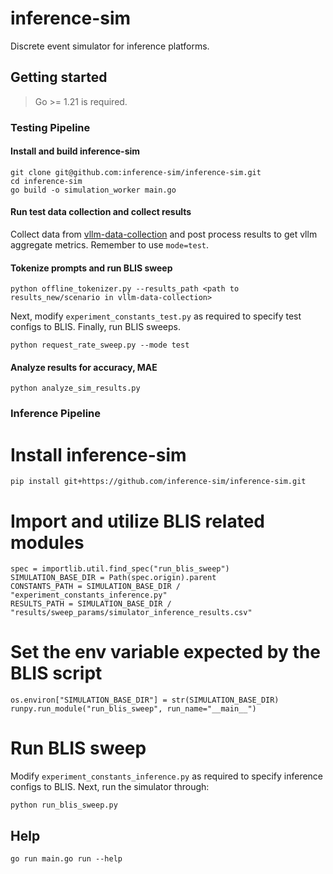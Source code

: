 # inference-sim

Discrete event simulator for inference platforms.

## Getting started

> Go >= 1.21 is required.

### Testing Pipeline

#### Install and build inference-sim

```shell
git clone git@github.com:inference-sim/inference-sim.git
cd inference-sim
go build -o simulation_worker main.go
```

#### Run test data collection and collect results

Collect data from [vllm-data-collection](https://github.com/inference-sim/vllm-data-collection) and post process results to get vllm aggregate metrics. Remember to use `mode=test`. 

#### Tokenize prompts and run BLIS sweep

```shell
python offline_tokenizer.py --results_path <path to results_new/scenario in vllm-data-collection>
```

Next, modify `experiment_constants_test.py` as required to specify test configs to BLIS. Finally, run BLIS sweeps.

```shell
python request_rate_sweep.py --mode test
```

#### Analyze results for accuracy, MAE

```shell
python analyze_sim_results.py
```

### Inference Pipeline

# Install inference-sim

```shell
pip install git+https://github.com/inference-sim/inference-sim.git
```

# Import and utilize BLIS related modules

```shell
spec = importlib.util.find_spec("run_blis_sweep")
SIMULATION_BASE_DIR = Path(spec.origin).parent
CONSTANTS_PATH = SIMULATION_BASE_DIR / "experiment_constants_inference.py"
RESULTS_PATH = SIMULATION_BASE_DIR / "results/sweep_params/simulator_inference_results.csv"
```

# Set the env variable expected by the BLIS script

```shell
os.environ["SIMULATION_BASE_DIR"] = str(SIMULATION_BASE_DIR)
runpy.run_module("run_blis_sweep", run_name="__main__")
```

# Run BLIS sweep

Modify `experiment_constants_inference.py` as required to specify inference configs to BLIS. Next, run the simulator through:

```shell
python run_blis_sweep.py
```

<!-- ### Obtain best model for your model x GPU (blackbox docs - retaining in comments for future reference)

For this, you need the vllm profiling data from actual runs of the model x GPU you want to test. This is an example for `Qwen/Qwen-2-1.5b` on NVIDIA L4 GPU, but a similar approach would be followed for any other LLM. Let us say you keep the vllm profiling results in `results/qwen2-1.5b/sweep/`. 

* Go to `optimizer_qwen2-1.5b_config.yaml` and edit the `vllm_dir` field to `./results/qwen2-1.5b/sweep/`.
* In the same file, edit `tokens_dir` field to where you stored the output tokens for the model: e.g, `data/output_tokens_2025-06-30_tokenized.json`
* Now run the blackbox optimizer:

```shell
python run_optimizer.py --config_file optimizer_qwen2-1.5b_config.yaml
```
-->

## Help

```shell
go run main.go run --help
```
